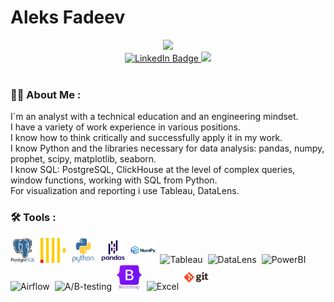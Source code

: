 # Aleks Fadeev

<div id="header" align="center">
  <img src="https://media.giphy.com/media/LaVp0AyqR5bGsC5Cbm/giphy.gif" width="100"/>
</div>

<div id="badges" align="center">
  <a href="https://www.linkedin.com/in/aleksandr-fadeev-92a598256/">
    <img src="https://img.shields.io/badge/LinkedIn-blue" alt="LinkedIn Badge"/>
  </a>
  <a href="https://vk.com/aa_fadeev">
    <img src="https://img.shields.io/badge/-VK.COM-blue"/>
  </a>
</div>
<div align="center">
<img src="https://komarev.com/ghpvc/?username=Aleks-Fadeev&style=flat-square&color=blue" alt=""/>
</div>

### :man_technologist: About Me :
I`m an analyst with a technical education and an engineering mindset.   
I have a variety of work experience in various positions.   
I know how to think critically and successfully apply it in my work.  
I know Python and the libraries necessary for data analysis: pandas, numpy, prophet, scipy, matplotlib, seaborn.  
I know SQL: PostgreSQL, ClickHouse at the level of complex queries, window functions, working with SQL from Python.  
For visualization and reporting i use Tableau, DataLens.  

### :hammer_and_wrench: Tools :
<div>
  <img src="https://github.com/devicons/devicon/blob/master/icons/postgresql/postgresql-original-wordmark.svg" title="PostgeSQL" alt="PostgeSQL" width="40" height="40"/>&nbsp;
 <img src="https://raw.githubusercontent.com/ClickHouse/ClickHouse/13fc7c6c5592a24c97636654319d8dea78a33316/docs/ru/images/logo.svg" title="ClickHouse" alt="ClickHouse" width="40" height="40"/>&nbsp;
 <img src="https://raw.githubusercontent.com/devicons/devicon/1119b9f84c0290e0f0b38982099a2bd027a48bf1/icons/python/python-original-wordmark.svg" title="Python" alt="Python" width="40" height="40"/>&nbsp;
  <img src="https://raw.githubusercontent.com/devicons/devicon/1119b9f84c0290e0f0b38982099a2bd027a48bf1/icons/pandas/pandas-original-wordmark.svg" title="Pandas" alt="Pandas" width="40" height="40"/>&nbsp;
  <img src="https://raw.githubusercontent.com/devicons/devicon/1119b9f84c0290e0f0b38982099a2bd027a48bf1/icons/numpy/numpy-original-wordmark.svg" title="NumPy" alt="NumPy" width="40" height="40"/>&nbsp;
  <img src="https://dwglogo.com/wp-content/uploads/2016/07/1300px_Tableau_Software_logo.png" title="Tableau" alt="Tableau"  height="40"/>&nbsp;
  <img src="https://336118.selcdn.ru/Gutsy-Culebra/products/Yandex-DataLens-Logo.png" title="DataLens" alt="DataLens" width="40" height="40"/>&nbsp;
  <img src="https://upload.wikimedia.org/wikipedia/commons/thumb/c/cf/New_Power_BI_Logo.svg/600px-New_Power_BI_Logo.svg.png" title="PowerBI" alt="PowerBI" width="40" height="40"/>&nbsp;
  <img src="https://cwiki.apache.org/confluence/download/attachments/145723561/airflow_64x64_emoji_transparent.png?api=v2" title="Airflow" alt="Airflow" width="40" height="40"/>&nbsp;
  <img src="https://cdn.iconscout.com/icon/premium/png-512-thumb/ab-testing-searching-1462351-1238258.png?f=avif&w=256" title="A/B-testing" alt="A/B-testing" width="40" height="40"/>&nbsp;
  <img src="https://raw.githubusercontent.com/devicons/devicon/1119b9f84c0290e0f0b38982099a2bd027a48bf1/icons/bootstrap/bootstrap-original-wordmark.svg" title="Bootstrap" alt="Bootstrap" width="40" height="40"/>&nbsp;
  <img src="https://avatars.mds.yandex.net/get-entity_search/1710928/362119964/S122x122Fit_2x" title="Excel" alt="Excel" width="40" height="40"/>&nbsp;
  <img src="https://raw.githubusercontent.com/devicons/devicon/1119b9f84c0290e0f0b38982099a2bd027a48bf1/icons/git/git-original-wordmark.svg" title="Git" alt="Git" width="40" height="40"/>&nbsp;
  </div>
  
  
